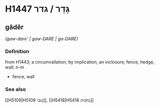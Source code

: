# H1447 גָּדֵר / גדר

## gâdêr

_(gaw-dare' | ɡaw-DARE | ɡa-DARE)_

### Definition

from H1443; a circumvallation; by implication, an inclosure; fence, hedge, wall; n-m

- fence, wall

### See also

[[H5109|H5109 נובי]], [[H5418|H5418 נתניה]]
